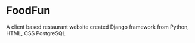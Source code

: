 # FoodFun
A client based restaurant website created Django framework from Python, HTML, CSS PostgreSQL
